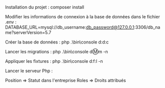 Installation du projet :
composer install

Modifier les informations de connexion à la base de données dans le fichier .env :
DATABASE_URL=mysql://db_username:db_password@127.0.0.1:3306/db_name?serverVersion=5.7

Créer la base de données :
php .\bin\console d:d:c

Lancer les migrations :
php .\bin\console d:m:m -n

Appliquer les fixtures :
php .\bin\console d:f:l -n

Lancer le serveur Php :

Position => Statut dans l'entreprise
Roles => Droits attribués
